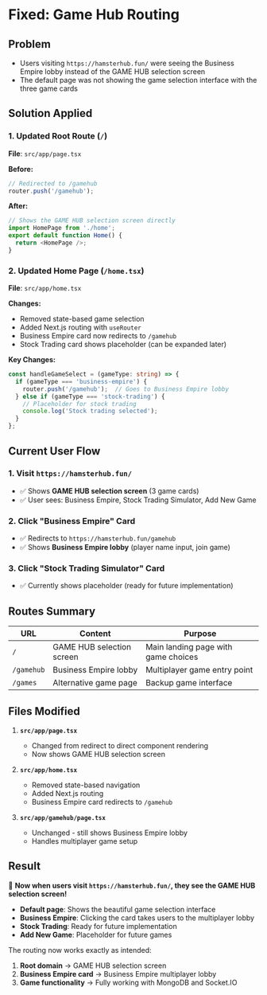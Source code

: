 # Fixed: Game Hub Routing

## Problem
- Users visiting `https://hamsterhub.fun/` were seeing the Business Empire lobby instead of the GAME HUB selection screen
- The default page was not showing the game selection interface with the three game cards

## Solution Applied

### 1. Updated Root Route (`/`)
**File**: `src/app/page.tsx`

**Before:**
```typescript
// Redirected to /gamehub
router.push('/gamehub');
```

**After:**
```typescript
// Shows the GAME HUB selection screen directly
import HomePage from './home';
export default function Home() {
  return <HomePage />;
}
```

### 2. Updated Home Page (`/home.tsx`)
**File**: `src/app/home.tsx`

**Changes:**
- Removed state-based game selection
- Added Next.js routing with `useRouter`
- Business Empire card now redirects to `/gamehub`
- Stock Trading card shows placeholder (can be expanded later)

**Key Changes:**
```typescript
const handleGameSelect = (gameType: string) => {
  if (gameType === 'business-empire') {
    router.push('/gamehub');  // Goes to Business Empire lobby
  } else if (gameType === 'stock-trading') {
    // Placeholder for stock trading
    console.log('Stock trading selected');
  }
};
```

## Current User Flow

### 1. Visit `https://hamsterhub.fun/`
- ✅ Shows **GAME HUB selection screen** (3 game cards)
- ✅ User sees: Business Empire, Stock Trading Simulator, Add New Game

### 2. Click "Business Empire" Card
- ✅ Redirects to `https://hamsterhub.fun/gamehub`
- ✅ Shows **Business Empire lobby** (player name input, join game)

### 3. Click "Stock Trading Simulator" Card
- ✅ Currently shows placeholder (ready for future implementation)

## Routes Summary

| URL | Content | Purpose |
|-----|---------|---------|
| `/` | GAME HUB selection screen | Main landing page with game choices |
| `/gamehub` | Business Empire lobby | Multiplayer game entry point |
| `/games` | Alternative game page | Backup game interface |

## Files Modified

1. **`src/app/page.tsx`**
   - Changed from redirect to direct component rendering
   - Now shows GAME HUB selection screen

2. **`src/app/home.tsx`**
   - Removed state-based navigation
   - Added Next.js routing
   - Business Empire card redirects to `/gamehub`

3. **`src/app/gamehub/page.tsx`**
   - Unchanged - still shows Business Empire lobby
   - Handles multiplayer game setup

## Result

🎉 **Now when users visit `https://hamsterhub.fun/`, they see the GAME HUB selection screen!**

- **Default page**: Shows the beautiful game selection interface
- **Business Empire**: Clicking the card takes users to the multiplayer lobby
- **Stock Trading**: Ready for future implementation
- **Add New Game**: Placeholder for future games

The routing now works exactly as intended:
1. **Root domain** → GAME HUB selection screen
2. **Business Empire card** → Business Empire multiplayer lobby
3. **Game functionality** → Fully working with MongoDB and Socket.IO
